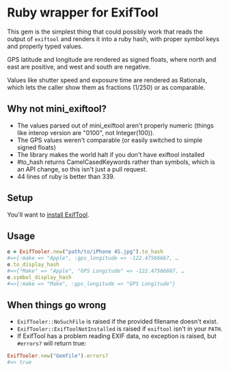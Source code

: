 # Ruby wrapper for ExifTool

This gem is the simplest thing that could possibly work that
reads the output of ```exiftool``` and renders it into a ruby hash,
with proper symbol keys and properly typed values.

GPS latitude and longitude are rendered as signed floats,
where north and east are positive, and west and south are negative.

Values like shutter speed and exposure time are rendered as Rationals,
which lets the caller show them as fractions (1/250) or as comparable.

## Why not mini_exiftool?

* The values parsed out of mini_exiftool aren't properly numeric
  (things like interop version are "0100", not Integer(100)).
* The GPS values weren't comparable (or easily switched to simple signed floats)
* The library makes the world halt if you don't have exiftool installed
* #to_hash returns CamelCasedKeywords rather than symbols, which is an API change,
  so this isn't just a pull request.
* 44 lines of ruby is better than 339.

## Setup

You'll want to [install ExifTool](http://www.sno.phy.queensu.ca/~phil/exiftool/install.html).

## Usage

```ruby
e = ExifTooler.new("path/to/iPhone 4S.jpg").to_hash
#=>{:make => "Apple", :gps_longitude => -122.47566667, …
e.to_display_hash
#=>{"Make" => "Apple", "GPS Longitude" => -122.47566667, …
e.symbol_display_hash
#=>{:make => "Make", :gps_longitude => "GPS Longitude"}
```

## When things go wrong

* ```ExifTooler::NoSuchFile``` is raised if the provided filename doesn't exist.
* ```ExifTooler::ExifToolNotInstalled``` is raised if ```exiftool``` isn't in your ```PATH```.
* If ExifTool has a problem reading EXIF data, no exception is raised, but ```#errors?``` will return true:

```ruby
ExifTooler.new("Gemfile").errors?
#=> true
```





